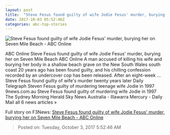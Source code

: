 ```yaml
---
layout: post
title:  "Steve Fesus found guilty of wife Jodie Fesus' murder, burying her on Seven Mile Beach - ABC Online"
date: 2017-10-03 05:52:46Z
categories: abc-top-stories
---
```


![Steve Fesus found guilty of wife Jodie Fesus' murder, burying her on Seven Mile Beach - ABC Online](http://www.abc.net.au/news/image/8996240-1x1-700x700.jpg)

ABC Online Steve Fesus found guilty of wife Jodie Fesus' murder, burying her on Seven Mile Beach ABC Online A man accused of killing his wife and burying her body in a shallow beach grave on the New South Wales south coast 20 years ago has been found guilty, and his chilling confession recorded by an undercover cop has been released. After an eight-week ... Steve Fesus found guilty of wife's murder twenty years later Daily Telegraph Steven Fesus guilty of murdering teenage wife Jodie in 1997 9news.com.au Steve Fesus found guilty of murdering wife Jodie in 1997 The Sydney Morning Herald Sky News Australia - Illawarra Mercury - Daily Mail all 6 news articles »


Full story on F3News: [Steve Fesus found guilty of wife Jodie Fesus' murder, burying her on Seven Mile Beach - ABC Online](http://www.f3nws.com/n/mAJReD)

> Posted on: Tuesday, October 3, 2017 5:52:46 AM
